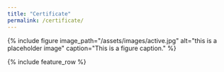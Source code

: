 ```yaml
---
title: "Certificate"
permalink: /certificate/
---
```


{% include figure image_path="/assets/images/active.jpg" alt="this is a placeholder image" caption="This is a figure caption." %}

{% include feature_row %}